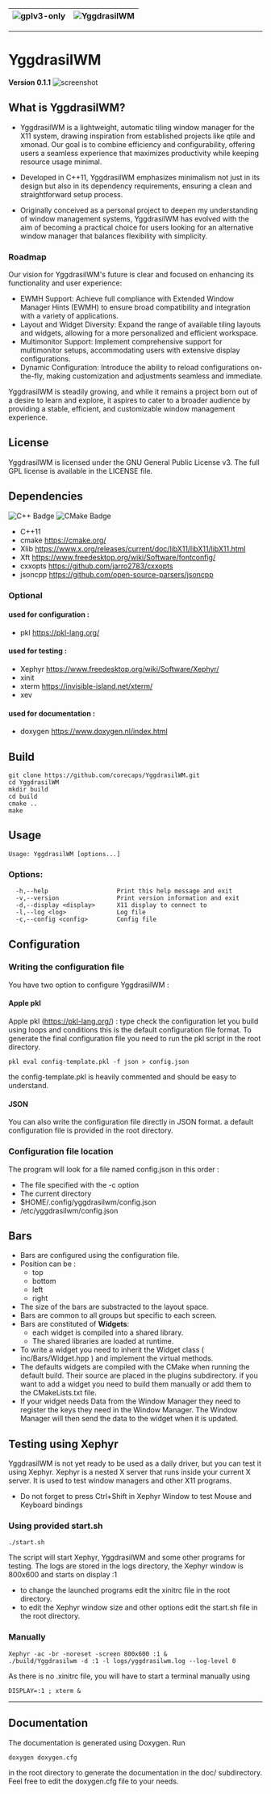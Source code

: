 | ![gplv3-only](https://www.gnu.org/graphics/gplv3-with-text-136x68.png) | ![YggdrasilWM](logo_small.png) |
|------------------------------------------------------------------------|--------------------------------|
---
# YggdrasilWM 
**Version 0.1.1**
![screenshot](screenshot.png)
## What is YggdrasilWM?
- YggdrasilWM is a lightweight, automatic tiling window manager for the X11 system, drawing inspiration from established projects like qtile and xmonad. Our goal is to combine efficiency and configurability, offering users a seamless experience that maximizes productivity while keeping resource usage minimal.

- Developed in C++11, YggdrasilWM emphasizes minimalism not just in its design but also in its dependency requirements, ensuring a clean and straightforward setup process.

- Originally conceived as a personal project to deepen my understanding of window management systems, YggdrasilWM has evolved with the aim of becoming a practical choice for users looking for an alternative window manager that balances flexibility with simplicity.

### Roadmap
Our vision for YggdrasilWM's future is clear and focused on enhancing its functionality and user experience:

- EWMH Support: Achieve full compliance with Extended Window Manager Hints (EWMH) to ensure broad compatibility and integration with a variety of applications.
- Layout and Widget Diversity: Expand the range of available tiling layouts and widgets, allowing for a more personalized and efficient workspace.
- Multimonitor Support: Implement comprehensive support for multimonitor setups, accommodating users with extensive display configurations.
- Dynamic Configuration: Introduce the ability to reload configurations on-the-fly, making customization and adjustments seamless and immediate.

YggdrasilWM is steadily growing, and while it remains a project born out of a desire to learn and explore, it aspires to cater to a broader audience by providing a stable, efficient, and customizable window management experience.

## License
YggdrasilWM is licensed under the GNU General Public License v3. The full GPL license is available in the LICENSE file.

## Dependencies
![C++ Badge](https://img.shields.io/badge/C%2B%2B-00599C?logo=cplusplus&logoColor=fff&style=flat) ![CMake Badge](https://img.shields.io/badge/CMake-064F8C?logo=cmake&logoColor=fff&style=flat) 
- C++11 
- cmake https://cmake.org/ 
- Xlib https://www.x.org/releases/current/doc/libX11/libX11/libX11.html 
- Xft https://www.freedesktop.org/wiki/Software/fontconfig/
- cxxopts https://github.com/jarro2783/cxxopts
- jsoncpp https://github.com/open-source-parsers/jsoncpp 

### Optional
#### used for configuration :
- pkl https://pkl-lang.org/
#### used for testing :  
- Xephyr https://www.freedesktop.org/wiki/Software/Xephyr/
- xinit 
- xterm https://invisible-island.net/xterm/
- xev 
#### used for documentation :
- doxygen https://www.doxygen.nl/index.html

## Build
```
git clone https://github.com/corecaps/YggdrasilWM.git
cd YggdrasilWM
mkdir build
cd build
cmake ..
make
```
## Usage
```
Usage: YggdrasilWM [options...]
```
### Options:
```
  -h,--help                   Print this help message and exit
  -v,--version                Print version information and exit
  -d,--display <display>      X11 display to connect to
  -l,--log <log>              Log file
  -c,--config <config>        Config file
```
## Configuration
### Writing the configuration file
You have two option to configure YggdrasilWM :
#### Apple pkl
Apple pkl (https://pkl-lang.org/) : type check the configuration let you build using loops and conditions
this is the default configuration file format. To generate the final configuration file you need to run the pkl script in the root directory.
```
pkl eval config-template.pkl -f json > config.json
```
the config-template.pkl is heavily commented and should be easy to understand.
#### JSON
You can also write the configuration file directly in JSON format. a default configuration file is provided in the root directory.

### Configuration file location
The program will look for a file named config.json in this order :
- The file specified with the -c option
- The current directory
- $HOME/.config/yggdrasilwm/config.json
- /etc/yggdrasilwm/config.json
## Bars
- Bars are configured using the configuration file.
- Position can be : 
  - top
  - bottom
  - left
  - right
- The size of the bars are substracted to the layout space.
- Bars are common to all groups but specific to each screen.
- Bars are constituted of **Widgets**:
  - each widget is compiled into a shared library.
  - The shared libraries are loaded at runtime.
- To write a widget you need to inherit the Widget class ( inc/Bars/Widget.hpp ) and implement the virtual methods.
- The defaults widgets are compiled with the CMake when running the default build. Their source are placed in the plugins subdirectory. if you want to add a widget you need to build them manually or add them to the CMakeLists.txt file.
- If your widget needs Data from the Window Manager they need to register the keys they need in the Window Manager. The Window Manager will then send the data to the widget when it is updated.
## Testing using Xephyr
YggdrasilWM is not yet ready to be used as a daily driver, but you can test it using Xephyr.
Xephyr is a nested X server that runs inside your current X server. It is used to test window managers and other X11 programs.
* Do not forget to press Ctrl+Shift in Xephyr Window to test Mouse and Keyboard bindings
### Using provided start.sh
```
./start.sh
```
The script will start Xephyr, YggdrasilWM and some other programs for testing. The logs are stored in the logs directory, the Xephyr window is 800x600 and starts on display :1
- to change the launched programs edit the xinitrc file in the root directory.
- to edit the Xephyr window size and other options edit the start.sh file in the root directory.

### Manually
```
Xephyr -ac -br -noreset -screen 800x600 :1 &
./build/Yggdrasilwm -d :1 -l logs/yggdrasilwm.log --log-level 0
```
As there is no .xinitrc file, you will have to start a terminal manually using

```
DISPLAY=:1 ; xterm & 
```
---

## Documentation
The documentation is generated using Doxygen. Run 
```
doxygen doxygen.cfg
```
in the root directory to generate the documentation in the doc/ subdirectory.
Feel free to edit the doxygen.cfg file to your needs.

